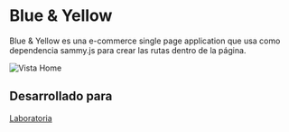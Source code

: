 # Blue & Yellow

Blue & Yellow es una e-commerce single page application que usa como dependencia sammy.js para crear las rutas dentro de la página. 

![Vista Home](https://i.imgur.com/kQV85WB.png)

## Desarrollado para 

[Laboratoria](http://laboratoria.la)
